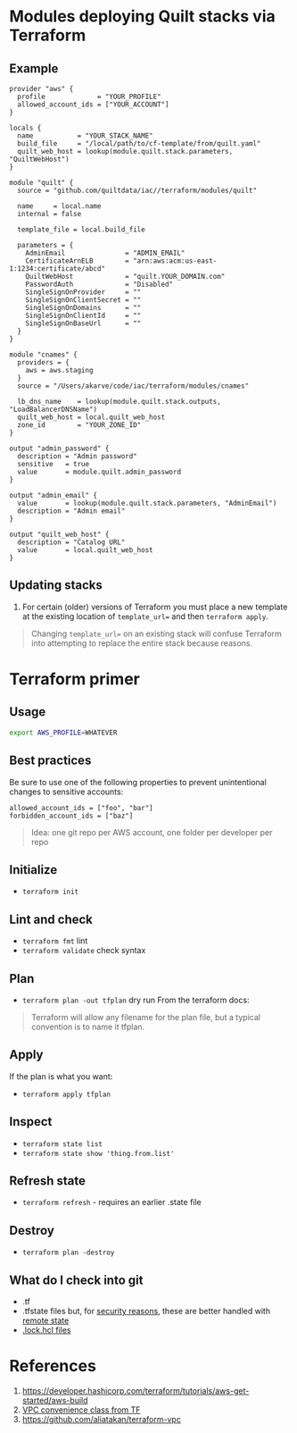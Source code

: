 # Modules deploying Quilt stacks via Terraform

## Example

```hcl
provider "aws" {
  profile             = "YOUR_PROFILE"
  allowed_account_ids = ["YOUR_ACCOUNT"]
}

locals {
  name           = "YOUR_STACK_NAME"
  build_file     = "/local/path/to/cf-template/from/quilt.yaml"
  quilt_web_host = lookup(module.quilt.stack.parameters, "QuiltWebHost")
}

module "quilt" {
  source = "github.com/quiltdata/iac//terraform/modules/quilt"

  name     = local.name
  internal = false

  template_file = local.build_file

  parameters = {
    AdminEmail               = "ADMIN_EMAIL"
    CertificateArnELB        = "arn:aws:acm:us-east-1:1234:certificate/abcd"
    QuiltWebHost             = "quilt.YOUR_DOMAIN.com"
    PasswordAuth             = "Disabled"
    SingleSignOnProvider     = ""
    SingleSignOnClientSecret = ""
    SingleSignOnDomains      = ""
    SingleSignOnClientId     = ""
    SingleSignOnBaseUrl      = ""
  }
}

module "cnames" {
  providers = {
    aws = aws.staging
  }
  source = "/Users/akarve/code/iac/terraform/modules/cnames"

  lb_dns_name    = lookup(module.quilt.stack.outputs, "LoadBalancerDNSName")
  quilt_web_host = local.quilt_web_host
  zone_id        = "YOUR_ZONE_ID"
}

output "admin_password" {
  description = "Admin password"
  sensitive   = true
  value       = module.quilt.admin_password
}

output "admin_email" {
  value       = lookup(module.quilt.stack.parameters, "AdminEmail")
  description = "Admin email"
}

output "quilt_web_host" {
  description = "Catalog URL"
  value       = local.quilt_web_host
}
```

## Updating stacks

1. For certain (older) versions of Terraform you must place a new template
at the existing location of `template_url=` and then `terraform apply`.

> Changing `template_url=` on an existing stack will confuse Terraform into
> attempting to replace the entire stack because reasons.

# Terraform primer

## Usage
```sh
export AWS_PROFILE=WHATEVER
```

## Best practices
Be sure to use one of the following properties to prevent
unintentional changes to sensitive accounts:
```
allowed_account_ids = ["foo", "bar"]
forbidden_account_ids = ["baz"]
```

> Idea: one git repo per AWS account, one folder per developer per repo

## Initialize
* `terraform init`

## Lint and check
* `terraform fmt` lint
* `terraform validate` check syntax

## Plan
* `terraform plan -out tfplan` dry run
From the terraform docs:
> Terraform will allow any filename for the plan file,
>but a typical convention is to name it tfplan.

## Apply
If the plan is what you want:
* `terraform apply tfplan`

## Inspect
* `terraform state list`
* `terraform state show 'thing.from.list'`

## Refresh state
* `terraform refresh` - requires an earlier .state file

## Destroy
* `terraform plan -destroy`

## What do I check into git
* .tf
* .tfstate files but,
for [security reasons](https://stackoverflow.com/questions/38486335/should-i-commit-tfstate-files-to-git),
these are better handled with
[remote state](https://developer.hashicorp.com/terraform/language/state/remote)
* [.lock.hcl files](https://stackoverflow.com/questions/67963719/should-terraform-lock-hcl-be-included-in-the-gitignore-file)

# References
1. https://developer.hashicorp.com/terraform/tutorials/aws-get-started/aws-build
1. [VPC convenience class from TF](https://registry.terraform.io/modules/terraform-aws-modules/vpc/aws/latest)
1. https://github.com/aliatakan/terraform-vpc 

